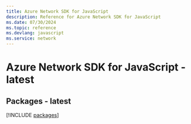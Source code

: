 ```yaml
---
title: Azure Network SDK for JavaScript
description: Reference for Azure Network SDK for JavaScript
ms.date: 07/30/2024
ms.topic: reference
ms.devlang: javascript
ms.service: network
---
```

# Azure Network SDK for JavaScript - latest
## Packages - latest
[!INCLUDE [packages](network-index.md)]